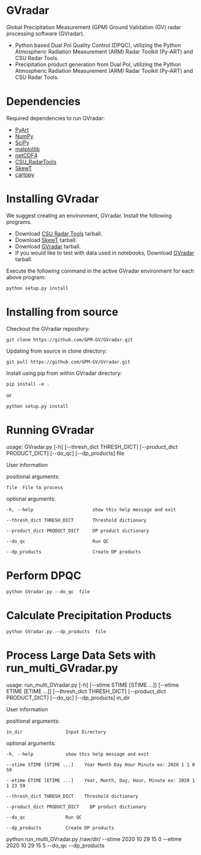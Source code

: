 # GVradar
Global Precipitation Measurement (GPM) Ground Validation (GV) radar processing software (GVradar). 
* Python based Dual Pol Quality Control (DPQC), utilizing the Python Atmospheric Radiation Measurement (ARM) Radar Toolkit (Py-ART) and CSU Radar Tools.
* Precipitation product generation from Dual Pol, utilizing the Python Atmospheric Radiation Measurement (ARM) Radar Toolkit (Py-ART) and CSU Radar Tools.

Dependencies
============

Required dependencies to run GVradar:

* [PyArt](https://github.com/ARM-DOE/pyart)
* [NumPy](https://www.numpy.org)
* [SciPy](https://www.scipy.org)
* [matplotlib](https://matplotlib.org)
* [netCDF4](https://github.com/Unidata/netcdf4-python)
* [CSU_RadarTools](https://github.com/CSU-Radarmet/CSU_RadarTools)
* [SkewT](https://github.com/tjlang/SkewT)
* [cartopy](https://anaconda.org/conda-forge/cartopy)

Installing GVradar
==================

We suggest creating an environment, GVradar.  Install the following programs.

* Download [CSU Radar Tools](https://pmm-gv.gsfc.nasa.gov/pub/NPOL/temp/GVradar/CSU_RadarTools-master.tar.gz) tarball.
* Download [SkewT](https://pmm-gv.gsfc.nasa.gov/pub/NPOL/temp/GVradar/SkewT-master.tar.gz) tarball.
* Download [GVradar](https://pmm-gv.gsfc.nasa.gov/pub/NPOL/temp/GVradar/GVradarV1.0.tar.gz) tarball.
* If you would like to test with data used in notebooks, Download [GVradar](https://pmm-gv.gsfc.nasa.gov/pub/NPOL/temp/GVradar/GVradarV1.0_raw.tar.gz) tarball.

Execute the following command in the active GVradar environment for each above program:

    python setup.py install
    
Installing from source
======================

Checkout the GVradar repository:

    git clone https://github.com/GPM-GV/GVradar.git
    
Updating from source in clone directory:

    git pull https://github.com/GPM-GV/GVradar.git

Install using pip from within GVradar directory:

    pip install -e .
    
or

    python setup.py install
    
Running GVradar
===============

usage: GVradar.py [-h] [--thresh_dict THRESH_DICT] [--product_dict PRODUCT_DICT] [--do_qc] [--dp_products] file

User information

positional arguments:

    file  File to process

optional arguments:

    -h, --help                      show this help message and exit

    --thresh_dict THRESH_DICT       Threshold dictionary

    --product_dict PRODUCT_DICT     DP product dictionary

    --do_qc                         Run QC

    --dp_products                   Create DP products

Perform DPQC
============

    python GVradar.py --do_qc  file
    
Calculate Precipitation Products
===============================

    python GVradar.py --dp_products  file
    
Process Large Data Sets with run_multi_GVradar.py
=============================================

usage: run_multi_GVradar.py [-h] [--stime STIME [STIME ...]]
                            [--etime ETIME [ETIME ...]]
                            [--thresh_dict THRESH_DICT]
                            [--product_dict PRODUCT_DICT] [--do_qc]
                            [--dp_products]
                            in_dir

User information

positional arguments:
  
    in_dir                Input Directory

optional arguments:
  
    -h, --help            show this help message and exit
  
    --stime STIME [STIME ...]    Year Month Day Hour Minute ex: 2020 1 1 0 59
  
    --etime ETIME [ETIME ...]    Year, Month, Day, Hour, Minute ex: 2020 1 1 23 59
  
    --thresh_dict THRESH_DICT    Threshold dictionary
  
    --product_dict PRODUCT_DICT    DP product dictionary
  
    --do_qc               Run QC
  
    --dp_products         Create DP products    
    
python run_multi_GVradar.py /raw/dir/ --stime 2020 10 29 15 0 --etime 2020 10 29 15 5 --do_qc --dp_products
